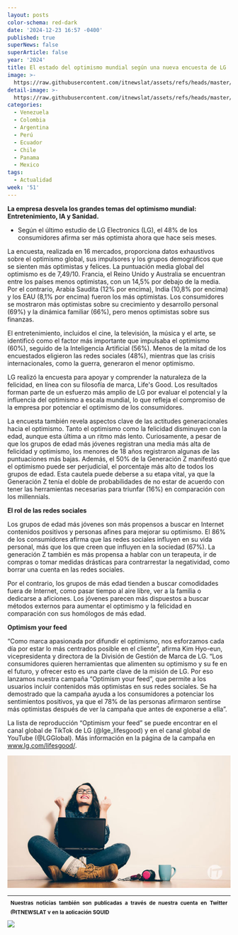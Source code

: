 ```yaml
---
layout: posts
color-schema: red-dark
date: '2024-12-23 16:57 -0400'
published: true
superNews: false
superArticle: false
year: '2024'
title: El estado del optimismo mundial según una nueva encuesta de LG
image: >-
  https://raw.githubusercontent.com/itnewslat/assets/refs/heads/master/img/540x320/Alegria-p.jpg
detail-image: >-
  https://raw.githubusercontent.com/itnewslat/assets/refs/heads/master/img/1024x680/Alegria-g.jpg
categories:
  - Venezuela
  - Colombia
  - Argentina
  - Perú
  - Ecuador
  - Chile
  - Panama
  - Mexico
tags:
  - Actualidad
week: '51'
---
```

**La empresa desvela los grandes temas del optimismo mundial: Entretenimiento, IA y Sanidad.**

- Según el último estudio de LG Electronics (LG), el 48% de los consumidores afirma ser más optimista ahora que hace seis meses. 

La encuesta, realizada en 16 mercados, proporciona datos exhaustivos sobre el optimismo global, sus impulsores y los grupos demográficos que se sienten más optimistas y felices. La puntuación media global del optimismo es de 7,49/10. Francia, el Reino Unido y Australia se encuentran entre los países menos optimistas, con un 14,5% por debajo de la media. Por el contrario, Arabia Saudita (12% por encima), India (10,8% por encima) y los EAU (8,1% por encima) fueron los más optimistas. Los consumidores se mostraron más optimistas sobre su crecimiento y desarrollo personal (69%) y la dinámica familiar (66%), pero menos optimistas sobre sus finanzas.

El entretenimiento, incluidos el cine, la televisión, la música y el arte, se identificó como el factor más importante que impulsaba el optimismo (60%), seguido de la Inteligencia Artificial (56%). Menos de la mitad de los encuestados eligieron las redes sociales (48%), mientras que las crisis internacionales, como la guerra, generaron el menor optimismo.

LG realizó la encuesta para apoyar y comprender la naturaleza de la felicidad, en línea con su filosofía de marca, Life's Good. Los resultados forman parte de un esfuerzo más amplio de LG por evaluar el potencial y la influencia del optimismo a escala mundial, lo que refleja el compromiso de la empresa por potenciar el optimismo de los consumidores.

La encuesta también revela aspectos clave de las actitudes generacionales hacia el optimismo. Tanto el optimismo como la felicidad disminuyen con la edad, aunque esta última a un ritmo más lento. Curiosamente, a pesar de que los grupos de edad más jóvenes registran una media más alta de felicidad y optimismo, los menores de 18 años registraron algunas de las puntuaciones más bajas. Además, el 50% de la Generación Z manifestó que el optimismo puede ser perjudicial, el porcentaje más alto de todos los grupos de edad. Esta cautela puede deberse a su etapa vital, ya que la Generación Z tenía el doble de probabilidades de no estar de acuerdo con tener las herramientas necesarias para triunfar (16%) en comparación con los millennials.

**El rol de las redes sociales**

Los grupos de edad más jóvenes son más propensos a buscar en Internet contenidos positivos y personas afines para mejorar su optimismo. El 86% de los consumidores afirma que las redes sociales influyen en su vida personal, más que los que creen que influyen en la sociedad (67%). La generación Z también es más propensa a hablar con un terapeuta, ir de compras o tomar medidas drásticas para contrarrestar la negatividad, como borrar una cuenta en las redes sociales.

Por el contrario, los grupos de más edad tienden a buscar comodidades fuera de Internet, como pasar tiempo al aire libre, ver a la familia o dedicarse a aficiones. Los jóvenes parecen más dispuestos a buscar métodos externos para aumentar el optimismo y la felicidad en comparación con sus homólogos de más edad.

**Optimism your feed**

“Como marca apasionada por difundir el optimismo, nos esforzamos cada día por estar lo más centrados posible en el cliente”, afirma Kim Hyo-eun, vicepresidenta y directora de la División de Gestión de Marca de LG. “Los consumidores quieren herramientas que alimenten su optimismo y su fe en el futuro, y ofrecer esto es una parte clave de la misión de LG. Por eso lanzamos nuestra campaña “Optimism your feed”, que permite a los usuarios incluir contenidos más optimistas en sus redes sociales. Se ha demostrado que la campaña ayuda a los consumidores a potenciar los sentimientos positivos, ya que el 78% de las personas afirmaron sentirse más optimistas después de ver la campaña que antes de exponerse a ella”.

La lista de reproducción “Optimism your feed” se puede encontrar en el canal global de TikTok de LG (@lge_lifesgood) y en el canal global de YouTube (@LGGlobal). Más información en la página de la campaña en www.lg.com/lifesgood/.

![](https://raw.githubusercontent.com/itnewslat/assets/refs/heads/master/img/540x320/Alegria-p.jpg)

<table style="height: 42px;" width="569">
<tbody>
<tr>
<td style="text-align: justify;"><sub><strong>Nuestras noticias también son publicadas a través de nuestra cuenta en Twitter <a href="https://twitter.com/itnewslat?lang=es">@ITNEWSLAT</a> y en la aplicación <a href="https://squidapp.co/en/">SQUID</a></strong></sub></td>
</tr>
</tbody>
</table>

<img src="https://tracker.metricool.com/c3po.jpg?hash=56f88a41e39ab42c063cc51676587a04"/>
